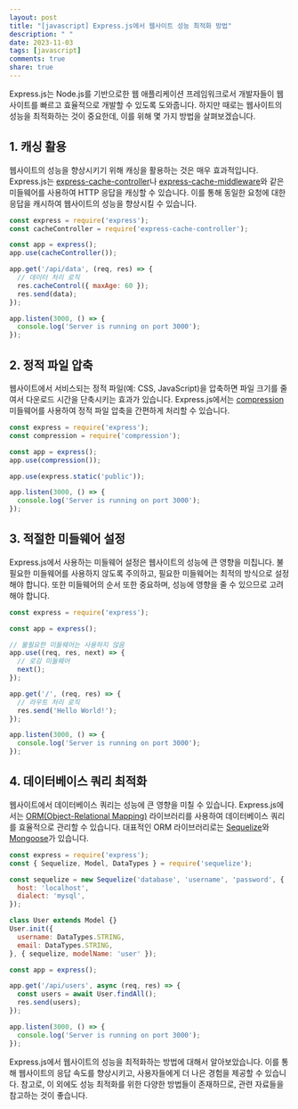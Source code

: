 ```yaml
---
layout: post
title: "[javascript] Express.js에서 웹사이트 성능 최적화 방법"
description: " "
date: 2023-11-03
tags: [javascript]
comments: true
share: true
---
```


Express.js는 Node.js를 기반으로한 웹 애플리케이션 프레임워크로서 개발자들이 웹사이트를 빠르고 효율적으로 개발할 수 있도록 도와줍니다. 하지만 때로는 웹사이트의 성능을 최적화하는 것이 중요한데, 이를 위해 몇 가지 방법을 살펴보겠습니다.

## 1. 캐싱 활용

웹사이트의 성능을 향상시키기 위해 캐싱을 활용하는 것은 매우 효과적입니다. Express.js는 [express-cache-controller](https://www.npmjs.com/package/express-cache-controller)나 [express-cache-middleware](https://www.npmjs.com/package/express-cache-middleware)와 같은 미들웨어를 사용하여 HTTP 응답을 캐싱할 수 있습니다. 이를 통해 동일한 요청에 대한 응답을 캐시하여 웹사이트의 성능을 향상시킬 수 있습니다.

```javascript
const express = require('express');
const cacheController = require('express-cache-controller');

const app = express();
app.use(cacheController());

app.get('/api/data', (req, res) => {
  // 데이터 처리 로직
  res.cacheControl({ maxAge: 60 });
  res.send(data);
});

app.listen(3000, () => {
  console.log('Server is running on port 3000');
});
```

## 2. 정적 파일 압축

웹사이트에서 서비스되는 정적 파일(예: CSS, JavaScript)을 압축하면 파일 크기를 줄여서 다운로드 시간을 단축시키는 효과가 있습니다. Express.js에서는 [compression](https://www.npmjs.com/package/compression) 미들웨어를 사용하여 정적 파일 압축을 간편하게 처리할 수 있습니다.

```javascript
const express = require('express');
const compression = require('compression');

const app = express();
app.use(compression());

app.use(express.static('public'));

app.listen(3000, () => {
  console.log('Server is running on port 3000');
});
```

## 3. 적절한 미들웨어 설정

Express.js에서 사용하는 미들웨어 설정은 웹사이트의 성능에 큰 영향을 미칩니다. 불필요한 미들웨어를 사용하지 않도록 주의하고, 필요한 미들웨어는 최적의 방식으로 설정해야 합니다. 또한 미들웨어의 순서 또한 중요하며, 성능에 영향을 줄 수 있으므로 고려해야 합니다.

```javascript
const express = require('express');

const app = express();

// 불필요한 미들웨어는 사용하지 않음
app.use((req, res, next) => {
  // 로깅 미들웨어
  next();
});

app.get('/', (req, res) => {
  // 라우트 처리 로직
  res.send('Hello World!');
});

app.listen(3000, () => {
  console.log('Server is running on port 3000');
});
```

## 4. 데이터베이스 쿼리 최적화

웹사이트에서 데이터베이스 쿼리는 성능에 큰 영향을 미칠 수 있습니다. Express.js에서는 [ORM(Object-Relational Mapping)](https://en.wikipedia.org/wiki/Object-relational_mapping) 라이브러리를 사용하여 데이터베이스 쿼리를 효율적으로 관리할 수 있습니다. 대표적인 ORM 라이브러리로는 [Sequelize](https://sequelize.org/)와 [Mongoose](https://mongoosejs.com/)가 있습니다.

```javascript
const express = require('express');
const { Sequelize, Model, DataTypes } = require('sequelize');

const sequelize = new Sequelize('database', 'username', 'password', {
  host: 'localhost',
  dialect: 'mysql',
});

class User extends Model {}
User.init({
  username: DataTypes.STRING,
  email: DataTypes.STRING,
}, { sequelize, modelName: 'user' });

const app = express();

app.get('/api/users', async (req, res) => {
  const users = await User.findAll();
  res.send(users);
});

app.listen(3000, () => {
  console.log('Server is running on port 3000');
});
```

Express.js에서 웹사이트의 성능을 최적화하는 방법에 대해서 알아보았습니다. 이를 통해 웹사이트의 응답 속도를 향상시키고, 사용자들에게 더 나은 경험을 제공할 수 있습니다. 참고로, 이 외에도 성능 최적화를 위한 다양한 방법들이 존재하므로, 관련 자료들을 참고하는 것이 좋습니다.